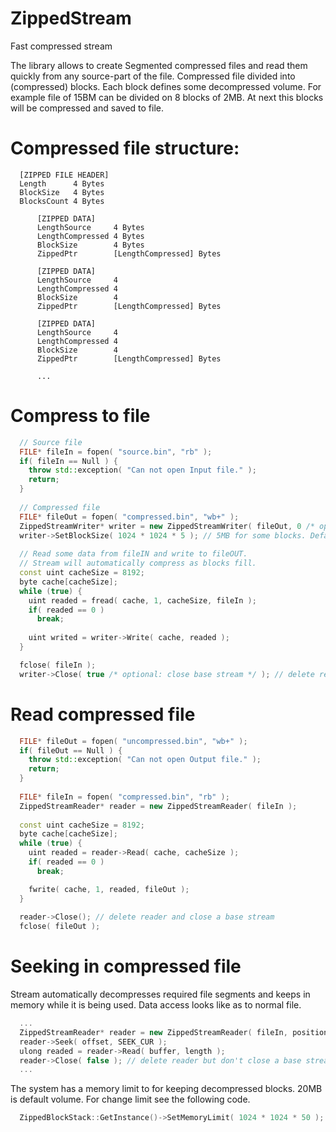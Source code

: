 # ZippedStream
Fast compressed stream

The library allows to create Segmented compressed files and read them quickly from any source-part of the file.
Compressed file divided into (compressed) blocks. Each block defines some decompressed volume.
For example file of 15BM can be divided on 8 blocks of 2MB. At next this blocks will be compressed and saved to file.

# Compressed file structure:
```
  [ZIPPED FILE HEADER]
  Length      4 Bytes
  BlockSize   4 Bytes
  BlocksCount 4 Bytes

      [ZIPPED DATA]
      LengthSource     4 Bytes
      LengthCompressed 4 Bytes
      BlockSize        4 Bytes
      ZippedPtr        [LengthCompressed] Bytes

      [ZIPPED DATA]
      LengthSource     4
      LengthCompressed 4
      BlockSize        4
      ZippedPtr        [LengthCompressed] Bytes

      [ZIPPED DATA]
      LengthSource     4
      LengthCompressed 4
      BlockSize        4
      ZippedPtr        [LengthCompressed] Bytes
      
      ...
```

# Compress to file
```cpp
  // Source file
  FILE* fileIn = fopen( "source.bin", "rb" );
  if( fileIn == Null ) {
    throw std::exception( "Can not open Input file." );
    return;
  }
  
  // Compressed file
  FILE* fileOut = fopen( "compressed.bin", "wb+" );
  ZippedStreamWriter* writer = new ZippedStreamWriter( fileOut, 0 /* optional: position in fileOUT stream */ );
  writer->SetBlockSize( 1024 * 1024 * 5 ); // 5MB for some blocks. Default is 2MB
  
  // Read some data from fileIN and write to fileOUT.
  // Stream will automatically compress as blocks fill.
  const uint cacheSize = 8192;
  byte cache[cacheSize];
  while (true) {
    uint readed = fread( cache, 1, cacheSize, fileIn );
    if( readed == 0 )
      break;
      
    uint writed = writer->Write( cache, readed );
  }

  fclose( fileIn );
  writer->Close( true /* optional: close base stream */ ); // delete reader and close a base stream
```

# Read compressed file
```cpp
  FILE* fileOut = fopen( "uncompressed.bin", "wb+" );
  if( fileOut == Null ) {
    throw std::exception( "Can not open Output file." );
    return;
  }
  
  FILE* fileIn = fopen( "compressed.bin", "rb" );
  ZippedStreamReader* reader = new ZippedStreamReader( fileIn );
  
  const uint cacheSize = 8192;
  byte cache[cacheSize];
  while (true) {
    uint readed = reader->Read( cache, cacheSize );
    if( readed == 0 )
      break;

    fwrite( cache, 1, readed, fileOut );
  }
  
  reader->Close(); // delete reader and close a base stream
  fclose( fileOut );
```
# Seeking in compressed file
Stream automatically decompresses required file segments and keeps in memory while it is being used.
Data access looks like as to normal file. 
```cpp
  ...
  ZippedStreamReader* reader = new ZippedStreamReader( fileIn, positionInFile );
  reader->Seek( offset, SEEK_CUR );
  ulong readed = reader->Read( buffer, length );
  reader->Close( false ); // delete reader but don't close a base stream
  ...
```
The system has a memory limit to for keeping decompressed blocks. 20MB is default volume.
For change limit see the following code. 
```cpp
  ZippedBlockStack::GetInstance()->SetMemoryLimit( 1024 * 1024 * 50 ); // 50MB. Default - 20MB.
```
